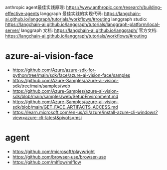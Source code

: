 anthropic agent最佳实践原理: https://www.anthropic.com/research/building-effective-agents
langgraph 最佳实践的实现代码: https://langchain-ai.github.io/langgraph/tutorials/workflows/#routing
langgraph studio: https://langchain-ai.github.io/langgraph/tutorials/langgraph-platform/local-server/
langgraph 文档: https://langchain-ai.github.io/langgraph/
官方文档: https://langchain-ai.github.io/langgraph/tutorials/workflows/#routing
















# azure-ai-vision-face
- https://github.com/Azure/azure-sdk-for-python/tree/main/sdk/face/azure-ai-vision-face/samples
- https://github.com/Azure-Samples/azure-ai-vision-sdk/tree/main/samples/web
- https://github.com/Azure-Samples/azure-ai-vision-sdk/blob/main/samples/web/SetupEnvironment.md
- https://github.com/Azure-Samples/azure-ai-vision-sdk/blob/main/GET_FACE_ARTIFACTS_ACCESS.md
- https://learn.microsoft.com/en-us/cli/azure/install-azure-cli-windows?view=azure-cli-latest&pivots=msi


# agent
- https://github.com/microsoft/playwright
- https://github.com/browser-use/browser-use
- https://github.com/mlflow/mlflow







